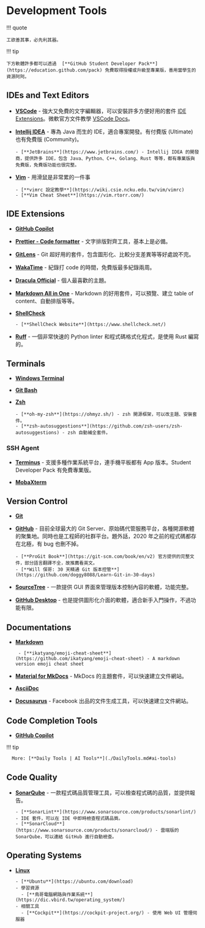 # Development Tools

!!! quote

    工欲善其事，必先利其器。

!!! tip

    下方軟體許多都可以透過  [**GitHub Student Developer Pack**](https://education.github.com/pack) 免費取得授權或升級至專業版，善用當學生的資源阿阿。

## IDEs and Text Editors

- [**VSCode**](https://code.visualstudio.com/) - 強大又免費的文字編輯器，可以安裝許多方便好用的套件 [IDE Extensions](#ide-extensions)。微軟官方文件教學 [VSCode Docs](https://code.visualstudio.com/docs)。

- [**Intellij IDEA**](https://www.jetbrains.com/idea/) - 專為 Java 而生的 IDE，適合專案開發。有付費版 (Ultimate) 也有免費版 (Community)。

      - [**JetBrains**](https://www.jetbrains.com/) - Intellij IDEA 的開發商，提供許多 IDE，包含 Java、Python、C++、Golang、Rust 等等，都有專業版與免費版，免費版功能也很完整。

- [**Vim**](https://www.vim.org/) - 用滑鼠是非常累的一件事

      - [**vimrc 設定教學**](https://wiki.csie.ncku.edu.tw/vim/vimrc)
      - [**Vim Cheat Sheet**](https://vim.rtorr.com/)

## IDE Extensions

- [**GitHub Copilot**](https://github.com/features/copilot)

- [**Prettier - Code formatter**](https://prettier.io/) - 文字排版對齊工具，基本上是必備。

- [**GitLens**](https://www.gitkraken.com/gitlens) - Git 超好用的套件，包含圖形化、比較分支差異等等好處說不完。

- [**WakaTime**](https://wakatime.com/) - 紀錄打 code 的時間，免費版最多紀錄兩周。

- [**Dracula Official**](https://marketplace.visualstudio.com/items?itemName=dracula-theme.theme-dracula) - 個人最喜歡的主題。

- [**Markdown All in One**](https://marketplace.visualstudio.com/items?itemName=yzhang.markdown-all-in-one) - Markdown 的好用套件，可以預覽、建立 table of content、自動排版等等。

- [**ShellCheck**](https://marketplace.visualstudio.com/items?itemName=timonwong.shellcheck)


      - [**ShellCheck Website**](https://www.shellcheck.net/)

- [**Ruff**](https://github.com/astral-sh/ruff) - 一個非常快速的 Python linter 和程式碼格式化程式，是使用 Rust 編寫的。

## Terminals

- [**Windows Terminal**](https://www.microsoft.com/zh-tw/p/windows-terminal/9n0dx20hk701)
- [**Git Bash**](https://git-scm.com/downloads)
- [**Zsh**](https://www.zsh.org/)

      - [**oh-my-zsh**](https://ohmyz.sh/) - zsh 開源框架，可以改主題、安裝套件。
      - [**zsh-autosuggestions**](https://github.com/zsh-users/zsh-autosuggestions) - zsh 自動補全套件。

### SSH Agent

- [**Terminus**](https://termius.com/) - 支援多種作業系統平台，連手機平板都有 App 版本。Student Developer Pack 有免費專業版。

- [**MobaXterm**](https://mobaxterm.mobatek.net/)

## Version Control

- [**Git**](https://gitforwindows.org/)

- [**GitHub**](https://github.com/) - 目前全球最大的 Git Server、原始碼代管服務平台，各種開源軟體的聚集地。同時也是工程師的社群平台。題外話，2020 年之前的程式碼都存在北極，有 bug 也刪不掉。

      - [**ProGit Book**](https://git-scm.com/book/en/v2) 官方提供的完整文件，部分語言翻譯不全，故推薦看英文。
      - [**Will 保哥: 30 天精通 Git 版本控管**](https://github.com/doggy8088/Learn-Git-in-30-days)

- [**SourceTree**](https://www.sourcetreeapp.com/) - 一款提供 GUI 界面來管理版本控制內容的軟體，功能完整。

- [**GitHub Desktop**](https://desktop.github.com/) - 也是提供圖形化介面的軟體，適合新手入門操作，不過功能有限。

## Documentations

- [**Markdown**](https://www.markdownguide.org/)

       - [**ikatyang/emoji-cheat-sheet**](https://github.com/ikatyang/emoji-cheat-sheet) - A markdown version emoji cheat sheet

- [**Material for MkDocs**](https://squidfunk.github.io/mkdocs-material/getting-started/) - MkDocs 的主題套件，可以快速建立文件網站。

- [**AsciiDoc**](https://asciidoc.org/)

- [**Docusaurus**](https://docusaurus.io/) - Facebook 出品的文件生成工具，可以快速建立文件網站。


## Code Completion Tools

- [**GitHub Copilot**](https://github.com/features/copilot)

!!! tip

      More: [**Daily Tools | AI Tools**](./DailyTools.md#ai-tools)

## Code Quality

- [**SonarQube**](https://www.sonarqube.org/) - 一款程式碼品質管理工具，可以檢查程式碼的品質，並提供報告。

      - [**SonarLint**](https://www.sonarsource.com/products/sonarlint/) - IDE 套件，可以在 IDE 中即時檢查程式碼品質。
      - [**SonarCloud**](https://www.sonarsource.com/products/sonarcloud/) - 雲端版的 SonarQube，可以連結 GitHub 進行自動檢查。

## Operating Systems

- [**Linux**](https://github.com/torvalds/linux)

      - [**Ubuntu**](https://ubuntu.com/download)
      - 學習資源
        - [**鳥哥電腦網路與作業系統**](https://dic.vbird.tw/operating_system/)
      - 相關工具
        - [**Cockpit**](https://cockpit-project.org/) - 使用 Web UI 管理伺服器
